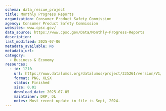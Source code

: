 ```yaml
---
schema: data_rescue_project 
title: Monthly Progress Reports
organization: Consumer Product Safety Commission
agency: Consumer Product Safety Commission
websites: www.cpsc.gov/
data_source: https://www.cpsc.gov/Data/Monthly-Progress-Reports
description: 
last_modified: 2025-07-06
metadata_available: No
metadata_url: 
category:
  - Business & Economy 
resources:
  - id: 1210
    url: https://www.datalumos.org/datalumos/project/235261/version/V1/view
    format: PNG, XLSX
    status: Finished
    size: 0.01
    download_date: 2025-07-05
    maintainer: DRP, DL
    notes: Most recent update in file is Sept, 2024.
---
```

